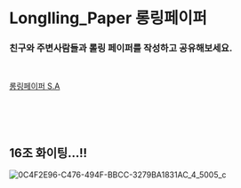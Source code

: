 # Longlling_Paper 롱링페이퍼

### 친구와 주변사람들과 롤링 페이퍼를 작성하고 공유해보세요.

<br>

[롱링페이퍼 S.A](https://junseoktil.notion.site/16-S-A-0c1308a4bf7e4b8b9cd467d306254bc0)

<br>
<br>
<br>

## 16조 화이팅...!!
![0C4F2E96-C476-494F-BBCC-3279BA1831AC_4_5005_c](https://user-images.githubusercontent.com/119859793/236524770-c48e3dca-c572-43c9-9f7a-711fdfe2a7ba.jpeg)
